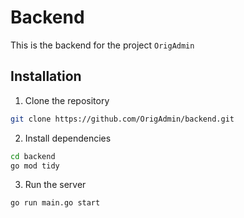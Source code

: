 # Backend

This is the backend for the project `OrigAdmin`

## Installation

1. Clone the repository

```bash
git clone https://github.com/OrigAdmin/backend.git
```

2. Install dependencies
```bash
cd backend
go mod tidy
```

3. Run the server
```bash
go run main.go start
```